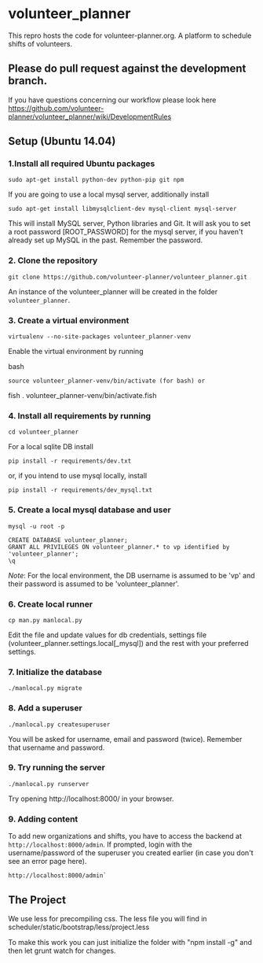 # volunteer_planner
This repro hosts the code for volunteer-planner.org. A platform to schedule shifts of volunteers.

## Please do pull request against the development branch.
If you have questions concerning our workflow please look here
https://github.com/volunteer-planner/volunteer_planner/wiki/DevelopmentRules

## Setup (Ubuntu 14.04)

### 1.Install all required Ubuntu packages

    sudo apt-get install python-dev python-pip git npm

If you are going to use a local mysql server, additionally install 

    sudo apt-get install libmysqlclient-dev mysql-client mysql-server

This will install MySQL server, Python libraries and Git. It will ask you to set a root password [ROOT_PASSWORD] for 
the mysql server, if you haven't already set up MySQL in the past. Remember the password.

### 2. Clone the repository

    git clone https://github.com/volunteer-planner/volunteer_planner.git
    
An instance of the volunteer_planner will be created in the folder `volunteer_planner`.

### 3. Create a virtual environment

    virtualenv --no-site-packages volunteer_planner-venv
    
Enable the virtual environment by running 

bash
    
    source volunteer_planner-venv/bin/activate (for bash) or

fish . volunteer_planner-venv/bin/activate.fish

### 4. Install all requirements by running 

    cd volunteer_planner
    
For a local sqlite DB install 

    pip install -r requirements/dev.txt

or, if you intend to use mysql locally, install 

    pip install -r requirements/dev_mysql.txt

### 5. Create a local mysql database and user
    
    mysql -u root -p

    CREATE DATABASE volunteer_planner;
    GRANT ALL PRIVILEGES ON volunteer_planner.* to vp identified by 'volunteer_planner';
    \q

*Note*: For the local environment, the DB username is assumed to be 'vp' 
and their password is assumed to be 'volunteer_planner'.

### 6. Create local runner

    cp man.py manlocal.py

Edit the file and update values for db credentials, settings file (volunteer_planner.settings.local[_mysql]) and the rest with your preferred settings.

### 7. Initialize the database

    ./manlocal.py migrate

### 8. Add a superuser

    ./manlocal.py createsuperuser
    
You will be asked for username, email and password (twice). Remember that username and password.

### 9. Try running the server

    ./manlocal.py runserver

Try opening http://localhost:8000/ in your browser.

### 9. Adding content

To add new organizations and shifts, you have to access the backend at `http://localhost:8000/admin`. 
If prompted, login with the username/password of the superuser you created earlier (in case you don't see an error page here).

    http://localhost:8000/admin`

## The Project

We use less for precompiling css. The less file you will find in scheduler/static/bootstrap/less/project.less

To make this work you can just initialize the folder with "npm install -g" and then let grunt watch for changes.
